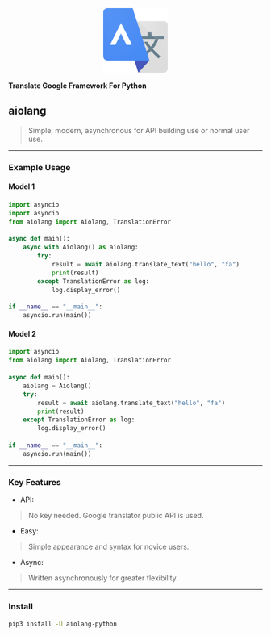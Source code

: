 <p align="center">
<img src="https://raw.githubusercontent.com/S5W1n72/aiolang/refs/heads/main/icon.png" alt="icon" width="128">
<br>

<b> Translate Google Framework For Python</b>
</p>

## aiolang

> Simple, modern, asynchronous for API building use or normal user use.

---

### Example Usage
#### Model 1
```python
import asyncio
import asyncio
from aiolang import Aiolang, TranslationError

async def main():
    async with Aiolang() as aiolang:
        try:
            result = await aiolang.translate_text("hello", "fa")
            print(result)
        except TranslationError as log:
            log.display_error()

if __name__ == "__main__":
    asyncio.run(main())
```
#### Model 2
```python
import asyncio
from aiolang import Aiolang, TranslationError

async def main():
    aiolang = Aiolang()
    try:
        result = await aiolang.translate_text("hello", "fa")
        print(result)
    except TranslationError as log:
        log.display_error()

if __name__ == "__main__":
    asyncio.run(main())
```
---

### Key Features

- API:
>No key needed. Google translator public API is used.

- Easy:
>Simple appearance and syntax for novice users.

- Async:
>Written asynchronously for greater flexibility.

---

### Install

```bash
pip3 install -U aiolang-python
```